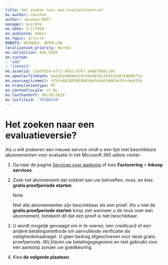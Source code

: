 ```yaml
---
title: Het zoeken naar een evaluatieversie?
ms.author: cmcatee
author: cmcatee-MSFT
manager: mnirkhe
ms.date: 3/2/2018
ms.audience: Admin
ms.topic: article
ROBOTS: NOINDEX, NOFOLLOW
localization_priority: Normal
ms.collection: Adm_O365
ms.custom:
- "488"
- "1500033"
ms.assetid: 12edf610-e7f1-4693-b767-a8d67b09c10b
ms.openlocfilehash: beed41b96dde1b120a98391187424367e868071e
ms.sourcegitcommit: 5fb7a4b28859690020efdea630d03e70cc0e6334
ms.translationtype: MT
ms.contentlocale: nl-NL
ms.lasthandoff: 06/28/2019
ms.locfileid: "35366744"
---
```

# <a name="trying-to-find-a-trial"></a>Het zoeken naar een evaluatieversie?

Als u wilt proberen een nieuwe service vindt u een lijst met beschikbare abonnementen voor evaluatie in het Microsoft 365 admin center.
  
1. Ga naar de pagina [Services voor aankoop](https://go.microsoft.com/fwlink/p/?linkid=868433) of kies **Facturering** \> **Inkoop services**.

2. Zoek het abonnement dat voldoet aan uw behoeften, muis, en kies **gratis proefperiode starten**.

    > [!NOTE]
    > Niet alle abonnementen zijn beschikbaar als een proef. Als u niet de **gratis proefperiode starten** knop ziet wanneer u de muis over een abonnement, betekent dit dat een proef is niet beschikbaar.
  
3. U wordt mogelijk gevraagd om in te voeren, een creditcard of een andere betalingsmethode om aanvullende verificatie als veiligheidsmaatregel. U geen bedrag afgeschreven voor deze gratis proefperiode. Wij blijven uw betalingsgegevens en niet gebruikt voor een aankoop zonder uw goedkeuring.

4. Kies **de volgorde plaatsen**.
